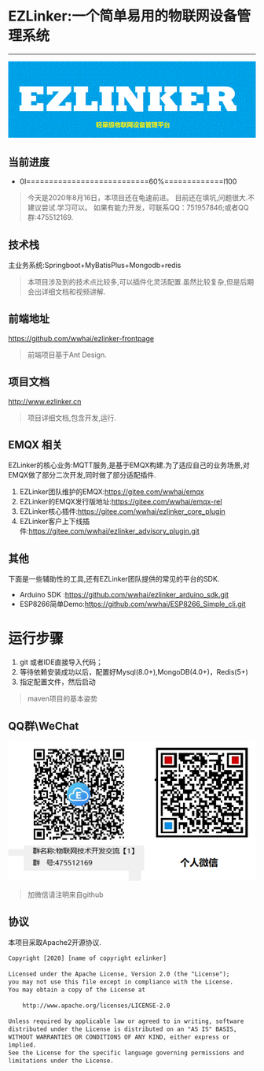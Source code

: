 # EZLinker:一个简单易用的物联网设备管理系统
---
[![Banner](resources/static/banner.gif)](resources/static/banner.gif)
## 当前进度
- 0I===========================60%=============I100
> 今天是2020年8月16日，本项目还在龟速前进。
> 目前还在填坑,问题很大.不建议尝试.学习可以。
> 如果有能力开发，可联系QQ：751957846;或者QQ群:475512169.

## 技术栈
主业务系统:Springboot+MyBatisPlus+Mongodb+redis
> 本项目涉及到的技术点比较多,可以插件化灵活配置.虽然比较复杂,但是后期会出详细文档和视频讲解.
## 前端地址
https://github.com/wwhai/ezlinker-frontpage
> 前端项目基于Ant Design.

## 项目文档
http://www.ezlinker.cn
> 项目详细文档,包含开发,运行.
## EMQX 相关
EZLinker的核心业务:MQTT服务,是基于EMQX构建.为了适应自己的业务场景,对EMQX做了部分二次开发,同时做了部分适配插件.
1. EZLinker团队维护的EMQX:https://gitee.com/wwhai/emqx
2. EZLinker的EMQX发行版地址:https://gitee.com/wwhai/emqx-rel
3. EZLinker核心插件:https://gitee.com/wwhai/ezlinker_core_plugin
4. EZLinker客户上下线插件:https://gitee.com/wwhai/ezlinker_advisory_plugin.git


## 其他
下面是一些辅助性的工具,还有EZLinker团队提供的常见的平台的SDK.
- Arduino SDK :https://github.com/wwhai/ezlinker_arduino_sdk.git
- ESP8266简单Demo:https://github.com/wwhai/ESP8266_Simple_cli.git

# 运行步骤
1. git 或者IDE直接导入代码；
2. 等待依赖安装成功以后，配置好Mysql(8.0+),MongoDB(4.0+)，Redis(5+)
3. 指定配置文件，然后启动

> maven项目的基本姿势
## QQ群\WeChat
[![QQ](resources/static/contract.png)](resources/static/contract.gif)
> 加微信请注明来自github

## 协议
本项目采取Apache2开源协议.
```text
Copyright [2020] [name of copyright ezlinker]

Licensed under the Apache License, Version 2.0 (the "License");
you may not use this file except in compliance with the License.
You may obtain a copy of the License at

    http://www.apache.org/licenses/LICENSE-2.0

Unless required by applicable law or agreed to in writing, software
distributed under the License is distributed on an "AS IS" BASIS,
WITHOUT WARRANTIES OR CONDITIONS OF ANY KIND, either express or implied.
See the License for the specific language governing permissions and
limitations under the License.
```